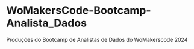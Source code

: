# WoMakersCode-Bootcamp-Analista_Dados
Produções do Bootcamp de Analistas de Dados do WoMakerscode 2024
